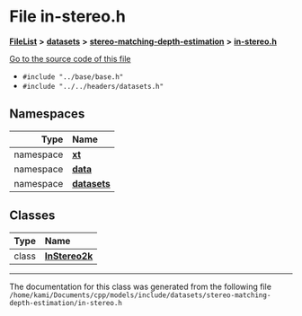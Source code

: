 

# File in-stereo.h



[**FileList**](files.md) **>** [**datasets**](dir_29ff4802398ba4a572b958e731c7adb4.md) **>** [**stereo-matching-depth-estimation**](dir_e353cfd6010331702b3559c9641f7f23.md) **>** [**in-stereo.h**](in-stereo_8h.md)

[Go to the source code of this file](in-stereo_8h_source.md)



* `#include "../base/base.h"`
* `#include "../../headers/datasets.h"`













## Namespaces

| Type | Name |
| ---: | :--- |
| namespace | [**xt**](namespacext.md) <br> |
| namespace | [**data**](namespacext_1_1data.md) <br> |
| namespace | [**datasets**](namespacext_1_1data_1_1datasets.md) <br> |


## Classes

| Type | Name |
| ---: | :--- |
| class | [**InStereo2k**](classxt_1_1data_1_1datasets_1_1InStereo2k.md) <br> |



















































------------------------------
The documentation for this class was generated from the following file `/home/kami/Documents/cpp/models/include/datasets/stereo-matching-depth-estimation/in-stereo.h`

